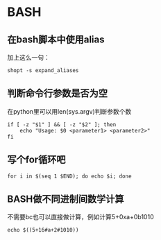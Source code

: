 # BASH


## 在bash脚本中使用alias

加上这么一句：

```
shopt -s expand_aliases
```

## 判断命令行参数是否为空

在python里可以用len(sys.argv)判断参数个数

```
if [ -z "$1" ] && [ -z "$2" ]; then
    echo "Usage: $0 <parameter1> <parameter2>"
fi
```

## 写个for循环吧

```
for i in $(seq 1 $END); do echo $i; done
```

## BASH做不同进制间数学计算

不需要bc也可以直接做计算，例如计算5+0xa+0b1010

```
echo $((5+16#a+2#1010))
```